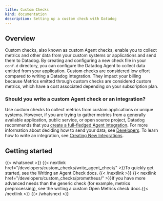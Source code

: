 ```yaml
---
title: Custom Checks
kind: documentation
description: Setting up a custom check with Datadog
---
```


## Overview 

Custom checks, also known as custom Agent checks, enable you to collect metrics and other data from your custom systems or applications and send them to Datadog. By creating and configuring a new check file in your `conf.d` directory, you can configure the Datadog Agent to collect data emitted from your application. Custom checks are considered low effort compared to writing a Datadog integration. They impact your billing because Metrics emitted through custom checks are considered custom metrics, which have a cost associated depending on your subscription plan.


### Should you write a custom Agent check or an integration?

Use custom checks to collect metrics from custom applications or unique systems. However, if you are trying to gather metrics from a generally available application, public service, or open source project, Datadog recommends that you [create a full-fledged Agent integration][1]. For more information about deciding how to send your data, see [Developers][2]. To learn how to write an integration, see [Creating New Integrations][1].

## Getting started

{{< whatsnext >}}
    {{< nextlink href="/developers/custom_checks/write_agent_check/" >}}To quickly get started, see the Writing an Agent Check docs. {{< /nextlink >}}
    {{< nextlink href="/developers/custom_checks/prometheus/" >}}If you have more advanced needs than the generic check (for example, metrics preprocessing), see the writing a custom Open Metrics check docs.{{< /nextlink >}}
{{< /whatsnext >}}

[1]: /developers/integrations/new_check_howto/
[2]: /developers/
